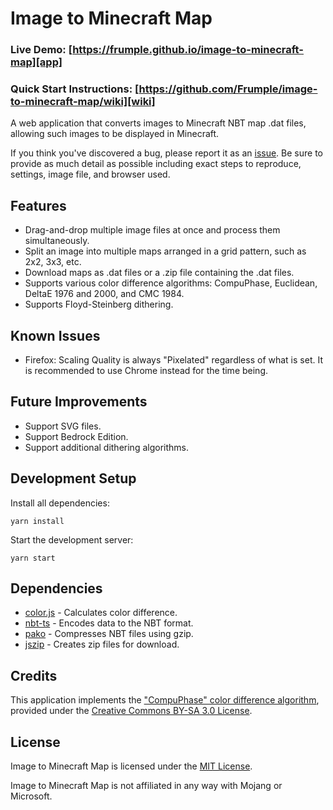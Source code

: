 # Image to Minecraft Map

### Live Demo: [https://frumple.github.io/image-to-minecraft-map][app]

### Quick Start Instructions: [https://github.com/Frumple/image-to-minecraft-map/wiki][wiki]

A web application that converts images to Minecraft NBT map .dat files, allowing such images to be displayed in Minecraft.

If you think you've discovered a bug, please report it as an [issue][issues]. Be sure to provide as much detail as possible including exact steps to reproduce, settings, image file, and browser used.

## Features

- Drag-and-drop multiple image files at once and process them simultaneously.
- Split an image into multiple maps arranged in a grid pattern, such as 2x2, 3x3, etc.
- Download maps as .dat files or a .zip file containing the .dat files.
- Supports various color difference algorithms: CompuPhase, Euclidean, DeltaE 1976 and 2000, and CMC 1984.
- Supports Floyd-Steinberg dithering.

## Known Issues

- Firefox: Scaling Quality is always "Pixelated" regardless of what is set. It is recommended to use Chrome instead for the time being.

## Future Improvements

- Support SVG files.
- Support Bedrock Edition.
- Support additional dithering algorithms.

## Development Setup

Install all dependencies:

    yarn install

Start the development server:

    yarn start

## Dependencies

- [color.js][color.js] - Calculates color difference.
- [nbt-ts][nbt-ts] - Encodes data to the NBT format.
- [pako][pako] - Compresses NBT files using gzip.
- [jszip][jszip] - Creates zip files for download.

## Credits

This application implements the ["CompuPhase" color difference algorithm][compuphase], provided under the [Creative Commons BY-SA 3.0 License][cc-by-sa-3].

## License

Image to Minecraft Map is licensed under the [MIT License][mit].

Image to Minecraft Map is not affiliated in any way with Mojang or Microsoft.

[app]: https://frumple.github.io/image-to-minecraft-map
[color.js]: https://colorjs.io/
[compuphase]: https://www.compuphase.com/cmetric.htm
[cc-by-sa-3]: https://creativecommons.org/licenses/by-sa/3.0/
[issues]: https://github.com/Frumple/image-to-minecraft-map/issues
[jszip]: https://github.com/Stuk/jszip
[mit]: https://choosealicense.com/licenses/mit/
[nbt-ts]: https://github.com/janispritzkau/nbt-ts
[pako]: https://github.com/nodeca/pako
[wiki]: https://github.com/Frumple/image-to-minecraft-map/wiki
